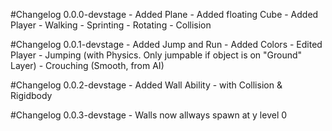 #Changelog 0.0.0-devstage
    - Added Plane
    - Added floating Cube
    - Added Player
        - Walking
        - Sprinting
        - Rotating
        - Collision

#Changelog 0.0.1-devstage
    - Added Jump and Run
    - Added Colors
    - Edited Player
        - Jumping (with Physics. Only jumpable if object is on "Ground" Layer)
        - Crouching (Smooth, from AI)

#Changelog 0.0.2-devstage
    - Added Wall Ability
        - with Collision & Rigidbody

#Changelog 0.0.3-devstage
    - Walls now allways spawn at y level 0